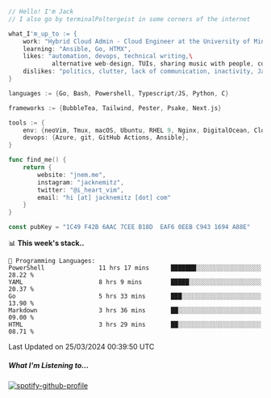 ```go
// Hello! I'm Jack
// I also go by terminalPoltergeist in some corners of the internet

what_I'm_up_to := {
    work: "Hybrid Cloud Admin - Cloud Engineer at the University of Minnesota",
    learning: "Ansible, Go, HTMX",
    likes: "automation, devops, technical writing,\
            alternative web-design, TUIs, sharing music with people, coffee",
    dislikes: "politics, clutter, lack of communication, inactivity, Java",
}

languages := {Go, Bash, Powershell, Typescript/JS, Python, C}

frameworks := {BubbleTea, Tailwind, Pester, Psake, Next.js}

tools := {
    env: {neoVim, Tmux, macOS, Ubuntu, RHEL 9, Nginx, DigitalOcean, Cloudflare},
    devops: {Azure, git, GitHub Actions, Ansible},
}

func find_me() {
    return {
        website: "jnem.me",
        instagram: "jacknemitz",
        twitter: "@i_heart_vim",
        email: "hi [at] jacknemitz [dot] com"
    }
}

const pubKey = "1C49 F42B 6AAC 7CEE B18D  EAF6 0EEB C943 1694 A88E"
```

<!--START_SECTION:waka-->
📊 **This week's stack..** 

```text
💬 Programming Languages: 
PowerShell               11 hrs 17 mins      ███████░░░░░░░░░░░░░░░░░░   28.22 % 
YAML                     8 hrs 9 mins        █████░░░░░░░░░░░░░░░░░░░░   20.37 % 
Go                       5 hrs 33 mins       ███░░░░░░░░░░░░░░░░░░░░░░   13.90 % 
Markdown                 3 hrs 36 mins       ██░░░░░░░░░░░░░░░░░░░░░░░   09.00 % 
HTML                     3 hrs 29 mins       ██░░░░░░░░░░░░░░░░░░░░░░░   08.71 % 
```


 Last Updated on 25/03/2024 00:39:50 UTC
<!--END_SECTION:waka-->

##### What I'm Listening to...

[![spotify-github-profile](https://spotify-github-profile.vercel.app/api/view?uid=jack.nemitz&cover_image=true&show_offline=true&bar_color=53b14f&bar_color_cover=false&background_color=121212FF)](https://spotify-github-profile.vercel.app/api/view?uid=jack.nemitz&redirect=true)
